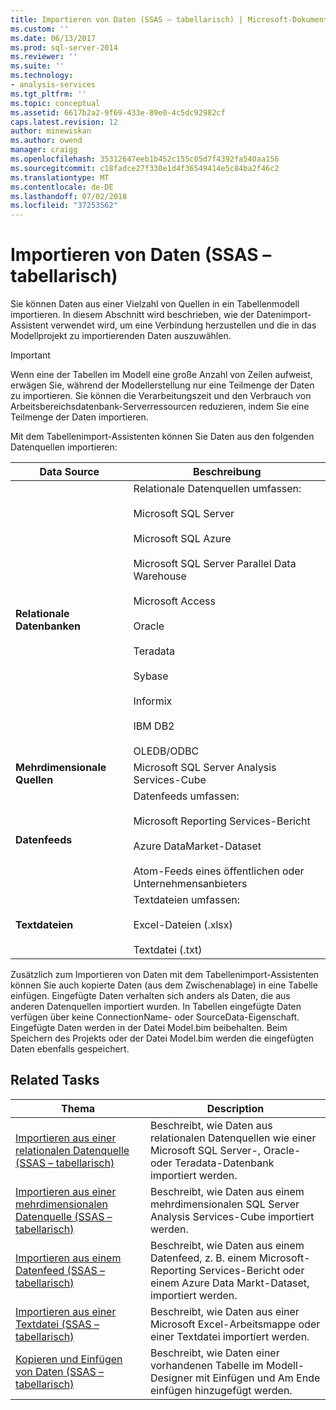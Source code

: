 ```yaml
---
title: Importieren von Daten (SSAS – tabellarisch) | Microsoft-Dokumentation
ms.custom: ''
ms.date: 06/13/2017
ms.prod: sql-server-2014
ms.reviewer: ''
ms.suite: ''
ms.technology:
- analysis-services
ms.tgt_pltfrm: ''
ms.topic: conceptual
ms.assetid: 6617b2a2-9f69-433e-89e0-4c5dc92982cf
caps.latest.revision: 12
author: minewiskan
ms.author: owend
manager: craigg
ms.openlocfilehash: 35312647eeb1b452c155c05d7f4392fa540aa156
ms.sourcegitcommit: c18fadce27f330e1d4f36549414e5c84ba2f46c2
ms.translationtype: MT
ms.contentlocale: de-DE
ms.lasthandoff: 07/02/2018
ms.locfileid: "37253562"
---
```

# <a name="import-data-ssas-tabular"></a>Importieren von Daten (SSAS – tabellarisch)
  Sie können Daten aus einer Vielzahl von Quellen in ein Tabellenmodell importieren. In diesem Abschnitt wird beschrieben, wie der Datenimport-Assistent verwendet wird, um eine Verbindung herzustellen und die in das Modellprojekt zu importierenden Daten auszuwählen.  
  
> [!IMPORTANT]  
>  Wenn eine der Tabellen im Modell eine große Anzahl von Zeilen aufweist, erwägen Sie, während der Modellerstellung nur eine Teilmenge der Daten zu importieren. Sie können die Verarbeitungszeit und den Verbrauch von Arbeitsbereichsdatenbank-Serverressourcen reduzieren, indem Sie eine Teilmenge der Daten importieren.  
  
 Mit dem Tabellenimport-Assistenten können Sie Daten aus den folgenden Datenquellen importieren:  
  
|**Data Source**|**Beschreibung**|  
|---------------------|---------------------|  
|**Relationale Datenbanken**|Relationale Datenquellen umfassen:<br /><br /> Microsoft SQL Server<br /><br /> Microsoft SQL Azure<br /><br /> Microsoft SQL Server Parallel Data Warehouse<br /><br /> Microsoft Access<br /><br /> Oracle<br /><br /> Teradata<br /><br /> Sybase<br /><br /> Informix<br /><br /> IBM DB2<br /><br /> OLEDB/ODBC|  
|**Mehrdimensionale Quellen**|Microsoft SQL Server Analysis Services-Cube|  
|**Datenfeeds**|Datenfeeds umfassen:<br /><br /> Microsoft Reporting Services-Bericht<br /><br /> Azure DataMarket-Dataset<br /><br /> Atom-Feeds eines öffentlichen oder Unternehmensanbieters|  
|**Textdateien**|Textdateien umfassen:<br /><br /> Excel-Dateien (.xlsx)<br /><br /> Textdatei (.txt)|  
  
 Zusätzlich zum Importieren von Daten mit dem Tabellenimport-Assistenten können Sie auch kopierte Daten (aus dem Zwischenablage) in eine Tabelle einfügen. Eingefügte Daten verhalten sich anders als Daten, die aus anderen Datenquellen importiert wurden. In Tabellen eingefügte Daten verfügen über keine ConnectionName- oder SourceData-Eigenschaft. Eingefügte Daten werden in der Datei Model.bim beibehalten. Beim Speichern des Projekts oder der Datei Model.bim werden die eingefügten Daten ebenfalls gespeichert.  
  
## <a name="related-tasks"></a>Related Tasks  
  
|Thema|Description|  
|-----------|-----------------|  
|[Importieren aus einer relationalen Datenquelle &#40;SSAS – tabellarisch&#41;](import-from-a-relational-data-source-ssas-tabular.md)|Beschreibt, wie Daten aus relationalen Datenquellen wie einer Microsoft SQL Server-, Oracle- oder Teradata-Datenbank importiert werden.|  
|[Importieren aus einer mehrdimensionalen Datenquelle &#40;SSAS – tabellarisch&#41;](import-from-a-multidimensional-data-source-ssas-tabular.md)|Beschreibt, wie Daten aus einem mehrdimensionalen SQL Server Analysis Services-Cube importiert werden.|  
|[Importieren aus einem Datenfeed &#40;SSAS – tabellarisch&#41;](import-from-a-data-feed-ssas-tabular.md)|Beschreibt, wie Daten aus einem Datenfeed, z. B. einem Microsoft-Reporting Services-Bericht oder einem Azure Data Markt-Dataset, importiert werden.|  
|[Importieren aus einer Textdatei &#40;SSAS – tabellarisch&#41;](import-from-a-text-file-ssas-tabular.md)|Beschreibt, wie Daten aus einer Microsoft Excel-Arbeitsmappe oder einer Textdatei importiert werden.|  
|[Kopieren und Einfügen von Daten &#40;SSAS – tabellarisch&#41;](copy-and-paste-data-ssas-tabular.md)|Beschreibt, wie Daten einer vorhandenen Tabelle im Modell-Designer mit Einfügen und Am Ende einfügen hinzugefügt werden.|  
  
  
